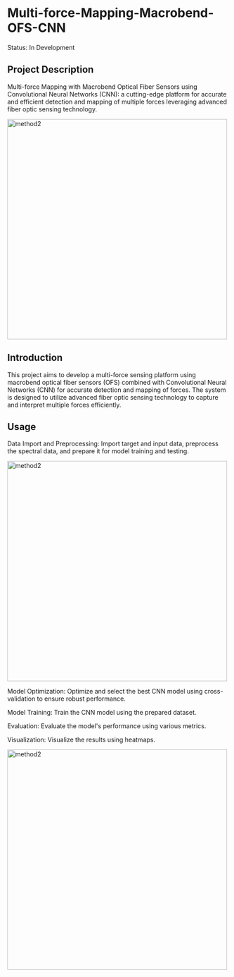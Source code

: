 # Multi-force-Mapping-Macrobend-OFS-CNN

Status: In Development

## Project Description
Multi-force Mapping with Macrobend Optical Fiber Sensors using Convolutional Neural Networks (CNN): a cutting-edge platform for accurate and efficient detection and mapping of multiple forces leveraging advanced fiber optic sensing technology.

<img src="https://github.com/crvlh/Multi-force-Mapping-Macrobend-OFS-CNN/assets/120674953/dfa4c2ff-6ca4-418a-a662-1563ff46a0d7" alt="method2" width="500"/>

## Introduction
This project aims to develop a multi-force sensing platform using macrobend optical fiber sensors (OFS) combined with Convolutional Neural Networks (CNN) for accurate detection and mapping of forces. The system is designed to utilize advanced fiber optic sensing technology to capture and interpret multiple forces efficiently.

## Usage
Data Import and Preprocessing: Import target and input data, preprocess the spectral data, and prepare it for model training and testing.

<img src="https://github.com/crvlh/Multi-force-Mapping-Macrobend-OFS-CNN/assets/120674953/749b827c-65ce-4584-89c8-8d92f4aeb44d" alt="method2" width="500"/>

Model Optimization: Optimize and select the best CNN model using cross-validation to ensure robust performance.

Model Training: Train the CNN model using the prepared dataset.

Evaluation: Evaluate the model's performance using various metrics.

Visualization: Visualize the results using heatmaps.

<img src="https://github.com/crvlh/Multi-force-Mapping-Macrobend-OFS-CNN/assets/120674953/44cee780-35f9-4edd-b363-1507709b515e" alt="method2" width="500"/>

